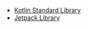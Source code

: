 - [Kotlin Standard Library](https://kotlinlang.org/api/latest/jvm/stdlib/)
- [Jetpack Library](https://developer.android.com/jetpack/androidx/explorer?hl=zh-cn)

